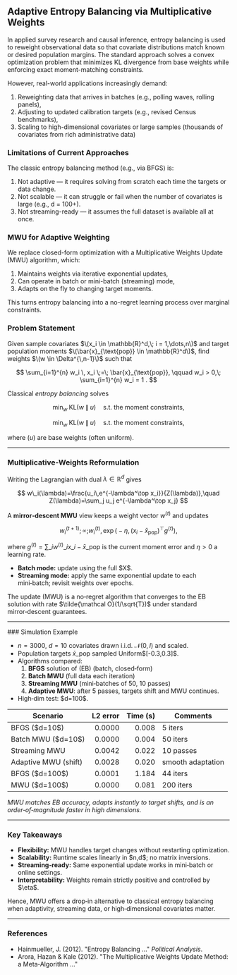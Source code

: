 ## Adaptive Entropy Balancing via Multiplicative Weights

In applied survey research and causal inference, entropy balancing is used to reweight observational data so that covariate distributions match known or desired population margins. The standard approach solves a convex optimization problem that minimizes KL divergence from base weights while enforcing exact moment-matching constraints.

However, real-world applications increasingly demand:

1. Reweighting data that arrives in batches (e.g., polling waves, rolling panels),
2. Adjusting to updated calibration targets (e.g., revised Census benchmarks),
3. Scaling to high-dimensional covariates or large samples (thousands of covariates from rich administrative data)

### Limitations of Current Approaches

The classic entropy balancing method (e.g., via BFGS) is:

1. Not adaptive — it requires solving from scratch each time the targets or data change.
2. Not scalable — it can struggle or fail when the number of covariates is large (e.g., d = 100+).
3. Not streaming-ready — it assumes the full dataset is available all at once.

### MWU for Adaptive Weighting

We replace closed-form optimization with a Multiplicative Weights Update (MWU) algorithm, which:

1. Maintains weights via iterative exponential updates,
2. Can operate in batch or mini-batch (streaming) mode,
3. Adapts on the fly to changing target moments.

This turns entropy balancing into a no-regret learning process over marginal constraints.

### Problem Statement

Given sample covariates $\(x_i \in \mathbb{R}^d,\; i = 1,\dots,n\)$ and target population moments $\(\bar{x}_{\text{pop}} \in \mathbb{R}^d\)$, find weights $\(w \in \Delta^{\,n-1}\)$ such that

$$
\sum_{i=1}^{n} w_i \, x_i \;=\; \bar{x}_{\text{pop}},
\qquad
w_i > 0,\;
\sum_{i=1}^{n} w_i = 1 .
$$


Classical *entropy balancing* solves

$$
\min_{w}\;\mathrm{KL}\bigl(w \;\|\; u\bigr)
\quad\text{s.t. the moment constraints},
\tag{EB}
$$

```math
\min_{w}\;\mathrm{KL}\bigl(w \;\|\; u\bigr)
  \quad\text{s.t. the moment constraints},
  \tag{EB}
```

where ($u$) are base weights (often uniform).

---

### Multiplicative‑Weights Reformulation

Writing the Lagrangian with dual $\lambda\in\mathbb R^d$ gives    

$$
w\_i(\lambda)=\frac{u_i\,e^{-\lambda^\top x_i}}{Z(\lambda)},\quad Z(\lambda)=\sum_j u_j e^{-\lambda^\top x_j}
$$

A **mirror‑descent MWU** view keeps a weight vector $w^{(t)}$ and updates

$$
w^{(t+1)}_i;\propto;w^{(t)}_i,\exp\bigl(-\eta, (x_i-\bar x_\text{pop})^\top g^{(t)}\bigr),\tag{MWU}
$$

where $g^{(t)}=\sum\_i w^{(t)}\_i x\_i-\bar x\_\text{pop}$ is the current moment error and $\eta>0$ a learning rate.

* **Batch mode:** update using the full \$X\$.
* **Streaming mode:** apply the same exponential update to each mini‑batch; revisit weights over epochs.

The update (MWU) is a no‑regret algorithm that converges to the EB solution with rate $\tilde{\mathcal O}(1/\sqrt{T})$ under standard mirror‑descent guarantees.

---

### Simulation Example

* $n=3000$, $d=10$ covariates drawn i.i.d. $\mathcal N(0,I)$ and scaled.
* Population targets $\bar x\_{\text{pop}}$ sampled Uniform$\[-0.3,0.3]\$.
* Algorithms compared:
  1. **BFGS** solution of (EB) (batch, closed‑form)
  2. **Batch MWU** (full data each iteration)
  3. **Streaming MWU** (mini‑batches of 50, 10 passes)
  4. **Adaptive MWU**: after 5 passes, targets shift and MWU continues.
* High‑dim test: \$d=100\$.

| Scenario             | L2 error | Time (s) | Comments          |
| -------------------- | -------: | -------: | ----------------- |
| BFGS (\$d=10\$)      |   0.0000 |    0.008 | 5 iters           |
| Batch MWU (\$d=10\$) |   0.0000 |    0.004 | 50 iters          |
| Streaming MWU        |   0.0042 |    0.022 | 10 passes         |
| Adaptive MWU (shift) |   0.0028 |    0.020 | smooth adaptation |
| BFGS (\$d=100\$)     |   0.0001 |    1.184 | 44 iters          |
| MWU (\$d=100\$)      |   0.0000 |    0.081 | 200 iters         |

*MWU matches EB accuracy, adapts instantly to target shifts, and is an order‑of‑magnitude faster in high dimensions.*

---

### Key Takeaways

* **Flexibility:** MWU handles target changes without restarting optimization.
* **Scalability:** Runtime scales linearly in \$n,d\$; no matrix inversions.
* **Streaming‑ready:** Same exponential update works in mini‑batch or online settings.
* **Interpretability:** Weights remain strictly positive and controlled by \$\eta\$.

Hence, MWU offers a drop‑in alternative to classical entropy balancing when adaptivity, streaming data, or high‑dimensional covariates matter.

---

### References

* Hainmueller, J. (2012). "Entropy Balancing …" *Political Analysis*.
* Arora, Hazan & Kale (2012). "The Multiplicative Weights Update Method: a Meta‑Algorithm …"
